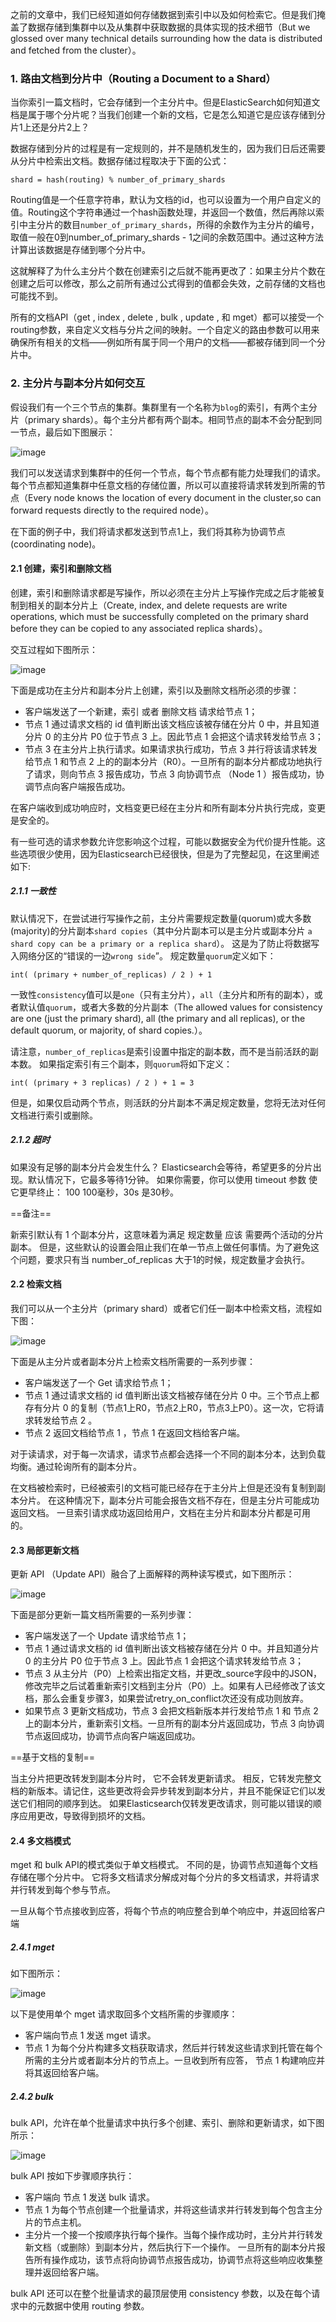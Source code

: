 之前的文章中，我们已经知道如何存储数据到索引中以及如何检索它。但是我们掩盖了数据存储到集群中以及从集群中获取数据的具体实现的技术细节（But we glossed over many technical details surrounding how the data is distributed and fetched from the cluster）。

### 1. 路由文档到分片中（Routing a Document to a Shard）

当你索引一篇文档时，它会存储到一个主分片中。但是ElasticSearch如何知道文档是属于哪个分片呢？当我们创建一个新的文档，它是怎么知道它是应该存储到分片1上还是分片2上？

数据存储到分片的过程是有一定规则的，并不是随机发生的，因为我们日后还需要从分片中检索出文档。数据存储过程取决于下面的公式：
```
shard = hash(routing) % number_of_primary_shards
```
Routing值是一个任意字符串，默认为文档的id，也可以设置为一个用户自定义的值。Routing这个字符串通过一个hash函数处理，并返回一个数值，然后再除以索引中主分片的数目`number_of_primary_shards`，所得的余数作为主分片的编号，取值一般在0到number_of_primary_shards - 1之间的余数范围中。通过这种方法计算出该数据是存储到哪个分片中。

这就解释了为什么主分片个数在创建索引之后就不能再更改了：如果主分片个数在创建之后可以修改，那么之前所有通过公式得到的值都会失效，之前存储的文档也可能找不到。

所有的文档API（get , index , delete , bulk , update , 和 mget）都可以接受一个routing参数，来自定义文档与分片之间的映射。一个自定义的路由参数可以用来确保所有相关的文档——例如所有属于同一个用户的文档——都被存储到同一个分片中。

### 2. 主分片与副本分片如何交互

假设我们有一个三个节点的集群。集群里有一个名称为`blog`的索引，有两个主分片（primary shards）。每个主分片都有两个副本。相同节点的副本不会分配到同一节点，最后如下图展示：

![image](http://img.blog.csdn.net/20170511201739159?watermark/2/text/aHR0cDovL2Jsb2cuY3Nkbi5uZXQvU3VubnlZb29uYQ==/font/5a6L5L2T/fontsize/400/fill/I0JBQkFCMA==/dissolve/70/gravity/SouthEast)

我们可以发送请求到集群中的任何一个节点，每个节点都有能力处理我们的请求。每个节点都知道集群中任意文档的存储位置，所以可以直接将请求转发到所需的节点（Every node knows the location of every document in the cluster,so can forward requests directly to the required node）。

在下面的例子中，我们将请求都发送到节点1上，我们将其称为协调节点(coordinating node)。

#### 2.1 创建，索引和删除文档

创建，索引和删除请求都是写操作，所以必须在主分片上写操作完成之后才能被复制到相关的副本分片上（Create, index, and delete requests are write operations, which must be successfully completed on the primary shard before they can be copied to any associated replica shards）。

交互过程如下图所示：

![image](http://img.blog.csdn.net/20170511202300111?watermark/2/text/aHR0cDovL2Jsb2cuY3Nkbi5uZXQvU3VubnlZb29uYQ==/font/5a6L5L2T/fontsize/400/fill/I0JBQkFCMA==/dissolve/70/gravity/SouthEast)


下面是成功在主分片和副本分片上创建，索引以及删除文档所必须的步骤：

- 客户端发送了一个新建，索引 或者 删除文档 请求给节点 1；
- 节点 1 通过请求文档的 id 值判断出该文档应该被存储在分片 0 中，并且知道分片 0  的主分片 P0 位于节点 3 上。因此节点 1 会把这个请求转发给节点 3；
- 节点 3 在主分片上执行请求。如果请求执行成功，节点 3 并行将该请求转发给节点 1 和节点 2 上的的副本分片（R0）。一旦所有的副本分片都成功地执行了请求，则向节点 3 报告成功，节点 3 向协调节点 （Node 1 ）报告成功，协调节点向客户端报告成功。

在客户端收到成功响应时，文档变更已经在主分片和所有副本分片执行完成，变更是安全的。

有一些可选的请求参数允许您影响这个过程，可能以数据安全为代价提升性能。这些选项很少使用，因为Elasticsearch已经很快，但是为了完整起见，在这里阐述如下:

##### 2.1.1 一致性

默认情况下，在尝试进行写操作之前，主分片需要规定数量(quorum)或大多数(majority)的分片副本`shard copies`（其中分片副本可以是主分片或副本分片 `a shard copy can be a primary or a replica shard`）。 这是为了防止将数据写入网络分区的“错误的一边`wrong side`”。 规定数量`quorum`定义如下：
```
int( (primary + number_of_replicas) / 2 ) + 1
```
一致性`consistency`值可以是`one`（只有主分片），`all`（主分片和所有的副本），或者默认值`quorum`，或者大多数的分片副本（The allowed values for consistency are one (just the primary shard), all (the primary and all replicas), or the default quorum, or majority, of shard copies.）。

请注意，`number_of_replicas`是索引设置中指定的副本数，而不是当前活跃的副本数。 如果指定索引有三个副本，则`quorum`将如下定义：
```
int( (primary + 3 replicas) / 2 ) + 1 = 3
```
但是，如果仅启动两个节点，则活跃的分片副本不满足规定数量，您将无法对任何文档进行索引或删除。



##### 2.1.2 超时

如果没有足够的副本分片会发生什么？ Elasticsearch会等待，希望更多的分片出现。默认情况下，它最多等待1分钟。 如果你需要，你可以使用 timeout 参数 使它更早终止： 100 100毫秒，30s 是30秒。

==备注==

新索引默认有 1 个副本分片，这意味着为满足 规定数量 应该 需要两个活动的分片副本。 但是，这些默认的设置会阻止我们在单一节点上做任何事情。为了避免这个问题，要求只有当 number_of_replicas 大于1的时候，规定数量才会执行。


#### 2.2 检索文档

我们可以从一个主分片（primary shard）或者它们任一副本中检索文档，流程如下图：

![image](http://img.blog.csdn.net/20170511202323692?watermark/2/text/aHR0cDovL2Jsb2cuY3Nkbi5uZXQvU3VubnlZb29uYQ==/font/5a6L5L2T/fontsize/400/fill/I0JBQkFCMA==/dissolve/70/gravity/SouthEast)


下面是从主分片或者副本分片上检索文档所需要的一系列步骤：

- 客户端发送了一个 Get 请求给节点 1；
- 节点 1 通过请求文档的 id 值判断出该文档被存储在分片 0 中。三个节点上都存有分片 0 的复制（节点1上R0，节点2上R0，节点3上P0）。这一次，它将请求转发给节点 2 。
- 节点 2 返回文档给节点 1 ，节点 1 在返回文档给客户端。


对于读请求，对于每一次请求，请求节点都会选择一个不同的副本分本，达到负载均衡。通过轮询所有的副本分片。

在文档被检索时，已经被索引的文档可能已经存在于主分片上但是还没有复制到副本分片。 在这种情况下，副本分片可能会报告文档不存在，但是主分片可能成功返回文档。 一旦索引请求成功返回给用户，文档在主分片和副本分片都是可用的。

#### 2.3 局部更新文档

更新 API （Update API）融合了上面解释的两种读写模式，如下图所示：

![image](http://img.blog.csdn.net/20170511202341051?watermark/2/text/aHR0cDovL2Jsb2cuY3Nkbi5uZXQvU3VubnlZb29uYQ==/font/5a6L5L2T/fontsize/400/fill/I0JBQkFCMA==/dissolve/70/gravity/SouthEast)


下面是部分更新一篇文档所需要的一系列步骤：

- 客户端发送了一个 Update 请求给节点 1；
- 节点 1 通过请求文档的 id 值判断出该文档被存储在分片 0 中。并且知道分片 0  的主分片 P0 位于节点 3 上。因此节点 1 会把这个请求转发给节点 3；
- 节点 3 从主分片（P0）上检索出指定文档，并更改_source字段中的JSON，修改完毕之后试着重新索引文档到主分片（P0）上。如果有人已经修改了该文档，那么会重复步骤3，如果尝试retry_on_conflict次还没有成功则放弃。
- 如果节点 3 更新文档成功，节点 3 会把文档新版本并行发给节点 1 和 节点 2 上的副本分片，重新索引文档。一旦所有的副本分片返回成功，节点 3 向协调节点返回成功，协调节点向客户端返回成功。


==基于文档的复制==

当主分片把更改转发到副本分片时， 它不会转发更新请求。 相反，它转发完整文档的新版本。请记住，这些更改将会异步转发到副本分片，并且不能保证它们以发送它们相同的顺序到达。 如果Elasticsearch仅转发更改请求，则可能以错误的顺序应用更改，导致得到损坏的文档。

#### 2.4 多文档模式

mget 和 bulk API的模式类似于单文档模式。 不同的是，协调节点知道每个文档存储在哪个分片中。 它将多文档请求分解成对每个分片的多文档请求，并将请求并行转发到每个参与节点。

一旦从每个节点接收到应答，将每个节点的响应整合到单个响应中，并返回给客户端

##### 2.4.1 mget

如下图所示：

![image](http://img.blog.csdn.net/20170511202424599?watermark/2/text/aHR0cDovL2Jsb2cuY3Nkbi5uZXQvU3VubnlZb29uYQ==/font/5a6L5L2T/fontsize/400/fill/I0JBQkFCMA==/dissolve/70/gravity/SouthEast)

以下是使用单个 mget 请求取回多个文档所需的步骤顺序：

- 客户端向节点 1 发送 mget 请求。
- 节点 1 为每个分片构建多文档获取请求，然后并行转发这些请求到托管在每个所需的主分片或者副本分片的节点上。一旦收到所有应答， 节点 1 构建响应并将其返回给客户端。

##### 2.4.2 bulk

bulk API，允许在单个批量请求中执行多个创建、索引、删除和更新请求，如下图所示：

![image](http://img.blog.csdn.net/20170511202435755?watermark/2/text/aHR0cDovL2Jsb2cuY3Nkbi5uZXQvU3VubnlZb29uYQ==/font/5a6L5L2T/fontsize/400/fill/I0JBQkFCMA==/dissolve/70/gravity/SouthEast)

bulk API 按如下步骤顺序执行：

- 客户端向 节点 1 发送 bulk 请求。
- 节点 1 为每个节点创建一个批量请求，并将这些请求并行转发到每个包含主分片的节点主机。
- 主分片一个接一个按顺序执行每个操作。当每个操作成功时，主分片并行转发新文档（或删除）到副本分片，然后执行下一个操作。 一旦所有的副本分片报告所有操作成功，该节点将向协调节点报告成功，协调节点将这些响应收集整理并返回给客户端。

bulk API 还可以在整个批量请求的最顶层使用 consistency 参数，以及在每个请求中的元数据中使用 routing 参数。
